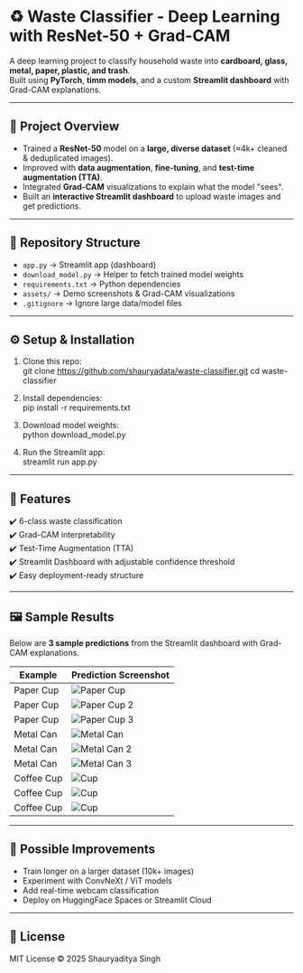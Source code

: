 # ♻️ Waste Classifier - Deep Learning with ResNet-50 + Grad-CAM  

A deep learning project to classify household waste into **cardboard, glass, metal, paper, plastic, and trash**.  
Built using **PyTorch**, **timm models**, and a custom **Streamlit dashboard** with Grad-CAM explanations.  

---

## 🚀 Project Overview  
- Trained a **ResNet-50** model on a **large, diverse dataset** (≈4k+ cleaned & deduplicated images).  
- Improved with **data augmentation**, **fine-tuning**, and **test-time augmentation (TTA)**.  
- Integrated **Grad-CAM** visualizations to explain what the model "sees".  
- Built an **interactive Streamlit dashboard** to upload waste images and get predictions.  

---

## 📂 Repository Structure  

- `app.py` → Streamlit app (dashboard)  
- `download_model.py` → Helper to fetch trained model weights  
- `requirements.txt` → Python dependencies  
- `assets/` → Demo screenshots & Grad-CAM visualizations  
- `.gitignore` → Ignore large data/model files  

---

## ⚙️ Setup & Installation  

1. Clone this repo:  
   git clone https://github.com/shauryadata/waste-classifier.git
   cd waste-classifier  

2. Install dependencies:  
   pip install -r requirements.txt  

3. Download model weights:  
   python download_model.py  

4. Run the Streamlit app:  
   streamlit run app.py

---

## 🌟 Features  
✔️ 6-class waste classification  
✔️ Grad-CAM interpretability  
✔️ Test-Time Augmentation (TTA)  
✔️ Streamlit Dashboard with adjustable confidence threshold  
✔️ Easy deployment-ready structure  

---


## 🖼️ Sample Results  

Below are **3 sample predictions** from the Streamlit dashboard with Grad-CAM explanations.

| Example | Prediction Screenshot |  
|---------|------------------------|  
| Paper Cup | ![Paper Cup](assets/sample-cup.png) |  
| Paper Cup | ![Paper Cup 2](assets/sample-cup1.png) |  
| Paper Cup | ![Paper Cup 3](assets/sample-cup2.png) |  
| Metal Can | ![Metal Can](assets/sample-can.png) |  
| Metal Can | ![Metal Can 2](assets/sample-can1.png) |  
| Metal Can | ![Metal Can 3](assets/sample-can2.png) |  
| Coffee Cup | ![Cup](assets/sample-papercup.png) |  
| Coffee Cup | ![Cup](assets/sample-papercup1.png) |  
| Coffee Cup | ![Cup](assets/sample-papercup2.png) |  

---


## 🔮 Possible Improvements
- Train longer on a larger dataset (10k+ images)
- Experiment with ConvNeXt / ViT models
- Add real-time webcam classification
- Deploy on HuggingFace Spaces or Streamlit Cloud

---

## 📜 License

MIT License © 2025 Shauryaditya Singh
